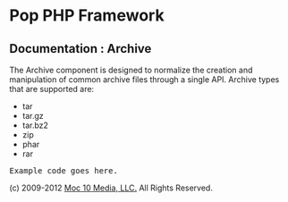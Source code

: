 Pop PHP Framework
=================

Documentation : Archive
-----------------------

The Archive component is designed to normalize the creation and manipulation of common archive files through a single API. Archive types that are supported are:

* tar
* tar.gz
* tar.bz2
* zip
* phar
* rar

<pre>
Example code goes here.
</pre>

(c) 2009-2012 [Moc 10 Media, LLC.](http://www.moc10media.com) All Rights Reserved.
